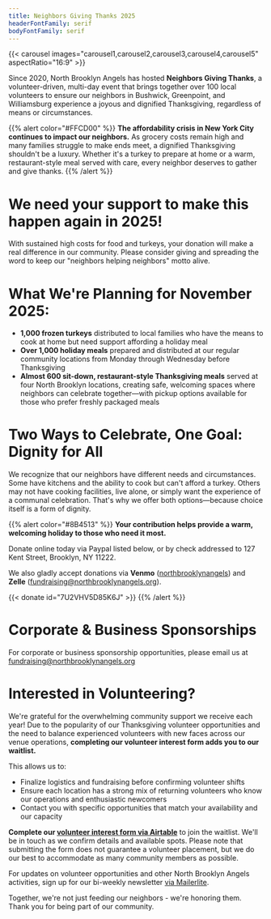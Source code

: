 ```yaml
---
title: Neighbors Giving Thanks 2025
headerFontFamily: serif
bodyFontFamily: serif
---
```


{{< carousel images="carousel1,carousel2,carousel3,carousel4,carousel5" aspectRatio="16:9" >}}

Since 2020, North Brooklyn Angels has hosted **Neighbors Giving Thanks**, a volunteer-driven, multi-day event that brings together over 100 local volunteers to ensure our neighbors in Bushwick, Greenpoint, and Williamsburg experience a joyous and dignified Thanksgiving, regardless of means or circumstances.

{{% alert color="#FFCD00" %}}
**The affordability crisis in New York City continues to impact our neighbors.** As grocery costs remain high and many families struggle to make ends meet, a dignified Thanksgiving shouldn't be a luxury. Whether it's a turkey to prepare at home or a warm, restaurant-style meal served with care, every neighbor deserves to gather and give thanks.
{{% /alert %}}

# We need your support to make this happen again in 2025! 

With sustained high costs for food and turkeys, your donation will make a real difference in our community. Please consider giving and spreading the word to keep our "neighbors helping neighbors" motto alive.

# What We're Planning for November 2025:

* **1,000 frozen turkeys** distributed to local families who have the means to cook at home but need support affording a holiday meal
* **Over 1,000 holiday meals** prepared and distributed at our regular community locations from Monday through Wednesday before Thanksgiving
* **Almost 600 sit-down, restaurant-style Thanksgiving meals** served at four North Brooklyn locations, creating safe, welcoming spaces where neighbors can celebrate together—with pickup options available for those who prefer freshly packaged meals

# Two Ways to Celebrate, One Goal: Dignity for All

We recognize that our neighbors have different needs and circumstances. Some have kitchens and the ability to cook but can't afford a turkey. Others may not have cooking facilities, live alone, or simply want the experience of a communal celebration. That's why we offer both options—because choice itself is a form of dignity.

{{% alert color="#8B4513" %}}
**Your contribution helps provide a warm, welcoming holiday to those who need it most.**

Donate online today via Paypal listed below, or by check addressed to 127 Kent Street, Brooklyn, NY 11222. 

We also gladly accept donations via **Venmo** ([northbrooklynangels](https://venmo.com/northbrooklynangels)) and **Zelle** (fundraising@northbrooklynangels.org).

{{< donate id="7U2VHV5D85K6J" >}}
{{% /alert %}}

# Corporate & Business Sponsorships

For corporate or business sponsorship opportunities, please email us at [fundraising@northbrooklynangels.org](mailto:fundraising@northbrooklynangels.org)

# Interested in Volunteering?

We're grateful for the overwhelming community support we receive each year! Due to the popularity of our Thanksgiving volunteer opportunities and the need to balance experienced volunteers with new faces across our venue operations, **completing our volunteer interest form adds you to our waitlist.**

This allows us to:

* Finalize logistics and fundraising before confirming volunteer shifts
* Ensure each location has a strong mix of returning volunteers who know our operations and enthusiastic newcomers
* Contact you with specific opportunities that match your availability and our capacity

**Complete our [volunteer interest form via Airtable](http://bit.ly/nbatgiving25)** to join the waitlist. We'll be in touch as we confirm details and available spots. Please note that submitting the form does not guarantee a volunteer placement, but we do our best to accommodate as many community members as possible.

For updates on volunteer opportunities and other North Brooklyn Angels activities, sign up for our bi-weekly newsletter [via Mailerlite](https://bit.ly/subscribevolunteer).

Together, we're not just feeding our neighbors - we're honoring them. Thank you for being part of our community.
